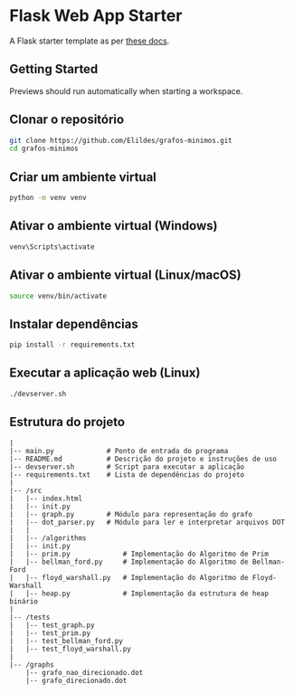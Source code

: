 # Flask Web App Starter

A Flask starter template as per [these docs](https://flask.palletsprojects.com/en/3.0.x/quickstart/#a-minimal-application).

## Getting Started

Previews should run automatically when starting a workspace.

## Clonar o repositório

```bash
git clone https://github.com/Elildes/grafos-minimos.git
cd grafos-minimos
```


## Criar um ambiente virtual

```bash
python -m venv venv
```

## Ativar o ambiente virtual (Windows)

```bash
venv\Scripts\activate
```

## Ativar o ambiente virtual (Linux/macOS)

```bash
source venv/bin/activate
```

## Instalar dependências

```bash
pip install -r requirements.txt
```

## Executar a aplicação web (Linux)

```bash
./devserver.sh
```

## Estrutura do projeto


```
| 
|-- main.py             # Ponto de entrada do programa  
|-- README.md           # Descrição do projeto e instruções de uso  
|-- devserver.sh        # Script para executar a aplicação
|-- requirements.txt    # Lista de dependências do projeto  
|  
|-- /src 
|   |-- index.html 
|   |-- init.py  
|   |-- graph.py        # Módulo para representação do grafo  
|   |-- dot_parser.py   # Módulo para ler e interpretar arquivos DOT  
|   |  
|   |-- /algorithms  
|   |-- init.py  
|   |-- prim.py             # Implementação do Algoritmo de Prim  
|   |-- bellman_ford.py     # Implementação do Algoritmo de Bellman-Ford  
|   |-- floyd_warshall.py   # Implementação do Algoritmo de Floyd-Warshall  
|   |-- heap.py             # Implementação da estrutura de heap binário  
|
|-- /tests  
|   |-- test_graph.py  
|   |-- test_prim.py  
|   |-- test_bellman_ford.py  
|   |-- test_floyd_warshall.py  
|  
|-- /graphs  
    |-- grafo_nao_direcionado.dot
    |-- grafo_direcionado.dot
```

